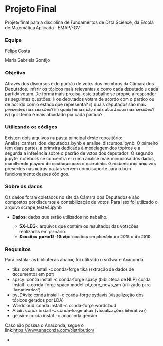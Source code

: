 # Projeto Final
Projeto final para a disciplina de Fundamentos de Data Science, da Escola de Matemática Aplicada - EMAP/FGV

### Equipe

Felipe Costa

Maria Gabriela Gontijo

### Objetivo

Através dos discursos e do padrão de votos dos membros da Câmara dos Deputados, inferir os tópicos mais relevantes e como cada deputado e cada partido votam.
De forma mais precisa, este trabalho se propõe a responder as seguintes questões: i) os deputados votam de acordo com o partido ou de acordo com o estado que representa? ii) quais deputados são mais presentes nas sessões? iii) quais temas são mais abordados nas sessões? iv) qual tema é mais abordado por cada partido?

### Utilizando os códigos

Existem dois arquivos na pasta principal deste repositório: Analise_camara_dos_deputados.ipynb e analise_discursos.ipynb. O primeiro tem duas partes, a primeira dedicada à modelagem dos tópicos e a segunda a inferência sobre o padrão de votos dos deputados. O segundo jupyter notebook se concentra em uma análise mais minuciosa dos dados, escolhendo players de destaque para o escrutínio. O restante dos arquivos presentes nas outras pastas servem como suporte para o bom funcionamento desses códigos.

### Sobre os dados

Os dados foram coletados no site da Câmara dos Deputados e são compostos por discursos e contabilização de votos. Para isso foi utilizado o arquivo scrape_teste4.ipynb
  
* **Dados**: dados que serão utilizados no trabalho.

  - **5X-LEG-**: arquivos que contém os resultados das votações realizadas em plenário.
  - **Sessões-parte18-19.zip**: sessões em plenário de 2018 e de 2019.

### Requisitos
Para instalar as bibliotecas abaixo, foi utilizado o software Anaconda.
* tika: conda install -c conda-forge tika (extração de dados de documentos em pdf)
* spacy: conda install -c conda-forge spacy (biblioteca de NLP)
         conda install -c conda-forge spacy-model-pt_core_news_sm (utilizado para 'lematization')
* pyLDAvis: conda install -c conda-forge pydavis (visualização dos tópicos gerados por LDA)
* Wordcloud: conda install -c conda-forge wordcloud
* Altair: conda install -c conda-forge altair (visualizações interativas)
* gensim: conda install -c anaconda gensim

Caso não possua o Anaconda, segue o link:https://www.anaconda.com/distribution/





         
         
* 
